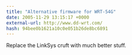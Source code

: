 ```yaml
---
title: "Alternative firmware for WRT-54G"
date: 2005-11-29 13:15:17 +0000
external-url: http://www.dd-wrt.com/
hash: 94bee0b1621a10c0e051b26de8bc6891
---
```


Replace the LinkSys cruft with much better stuff.
